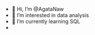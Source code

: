 - 👋 Hi, I’m @AgataNaw
- 👀 I’m interested in data analysis
- 🌱 I’m currently learning SQL
- 

<!---
AgataNaw/AgataNaw is a ✨ special ✨ repository because its `README.md` (this file) appears on your GitHub profile.
You can click the Preview link to take a look at your changes.
--->
